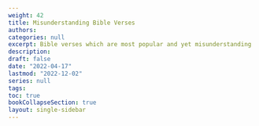 ```yaml
---
weight: 42
title: Misunderstanding Bible Verses
authors:
categories: null
excerpt: Bible verses which are most popular and yet misunderstanding
description: 
draft: false
date: "2022-04-17"
lastmod: "2022-12-02"
series: null
tags:
toc: true
bookCollapseSection: true
layout: single-sidebar
---
```






